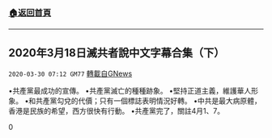 ###  [:house:返回首頁](https://github.com/ourhimalayas/txt)
---

## 2020年3月18日滅共者說中文字幕合集（下）
`2020-03-30 07:12 GM77` [轉載自GNews](https://gnews.org/zh-hant/157116/)

•共產黨最成功的宣傳。
•共產黨滅亡的種種跡象。
•堅持正道主義，維護華人形象。
•和共產黨勾兌的代價；只有一個標誌表明情況好轉。
•中共是最大病原體，香港是民族的希望，西方很快有行動。
•共產黨完了，關註4月1、7。

0
